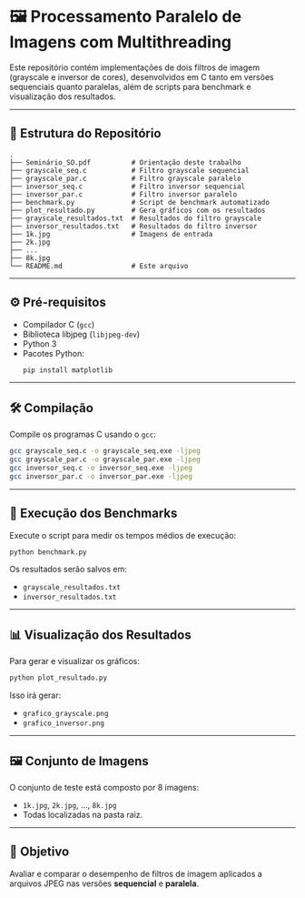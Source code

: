 # 🖼️ Processamento Paralelo de Imagens com Multithreading

Este repositório contém implementações de dois filtros de imagem (grayscale e inversor de cores), desenvolvidos em C tanto em versões sequenciais quanto paralelas, além de scripts para benchmark e visualização dos resultados.

---

## 📁 Estrutura do Repositório

```
.
├── Seminário_SO.pdf          # Orientação deste trabalho
├── grayscale_seq.c           # Filtro grayscale sequencial
├── grayscale_par.c           # Filtro grayscale paralelo
├── inversor_seq.c            # Filtro inversor sequencial
├── inversor_par.c            # Filtro inversor paralelo
├── benchmark.py              # Script de benchmark automatizado
├── plot_resultado.py         # Gera gráficos com os resultados
├── grayscale_resultados.txt  # Resultados do filtro grayscale
├── inversor_resultados.txt   # Resultados do filtro inversor
├── 1k.jpg                    # Imagens de entrada
├── 2k.jpg
├── ...
├── 8k.jpg
└── README.md                 # Este arquivo
```

---

## ⚙️ Pré-requisitos

- Compilador C (`gcc`)
- Biblioteca libjpeg (`libjpeg-dev`)
- Python 3
- Pacotes Python:
  ```bash
  pip install matplotlib
  ```

---

## 🛠️ Compilação

Compile os programas C usando o `gcc`:

```bash
gcc grayscale_seq.c -o grayscale_seq.exe -ljpeg
gcc grayscale_par.c -o grayscale_par.exe -ljpeg
gcc inversor_seq.c -o inversor_seq.exe -ljpeg
gcc inversor_par.c -o inversor_par.exe -ljpeg
```


---

## 🚀 Execução dos Benchmarks

Execute o script para medir os tempos médios de execução:

```bash
python benchmark.py
```

Os resultados serão salvos em:
- `grayscale_resultados.txt`
- `inversor_resultados.txt`

---

## 📊 Visualização dos Resultados

Para gerar e visualizar os gráficos:

```bash
python plot_resultado.py
```

Isso irá gerar:
- `grafico_grayscale.png`
- `grafico_inversor.png`

---

## 🖼️ Conjunto de Imagens

O conjunto de teste está composto por 8 imagens:
- `1k.jpg`, `2k.jpg`, ..., `8k.jpg`
- Todas localizadas na pasta raiz.

---

## 📌 Objetivo

Avaliar e comparar o desempenho de filtros de imagem aplicados a arquivos JPEG nas versões **sequencial** e **paralela**.
